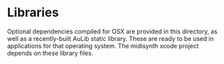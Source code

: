 Libraries
===========================
Optional dependencies compiled for OSX are provided in this directory,
as well as a recently-built AuLib static library. These
are ready to be used in applications for that operating system. The midisynth
xcode project depends on these library files.
